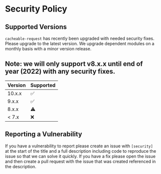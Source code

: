 # Security Policy

## Supported Versions

`cacheable-request` has recently been upgraded with needed security fixes. Please upgrade to the latest version. We upgrade dependent modules on a monthly basis with a minor version release. 

## Note: we will only support v8.x.x until end of year (2022) with any security fixes.

| Version | Supported          |
| ------- | ------------------ |
| 10.x.x   | :white_check_mark: |
| 9.x.x   | :white_check_mark: |
| 8.x.x   | :warning: |
| < 7.x   | :x:                |

## Reporting a Vulnerability

If you have a vulnerability to report please create an issue with `[security]` at the start of the title and a full description including code to reproduce the issue so that we can solve it quickly. If you have a fix please open the issue and then create a pull request with the issue that was created referenced in the description. 
